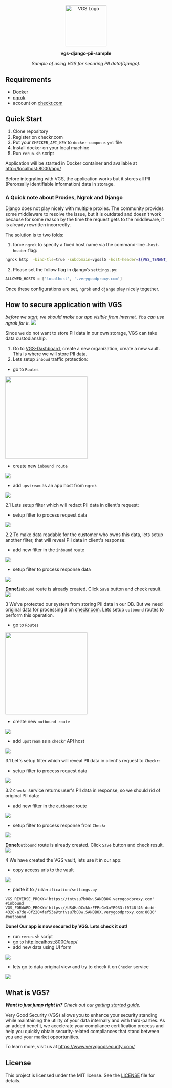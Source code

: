 <p align="center"><a href="https://www.verygoodsecurity.com/"><img src="https://avatars0.githubusercontent.com/u/17788525" width="128" alt="VGS Logo"></a></p>
<p align="center"><b>vgs-django-pii-sample</b></p>
<p align="center"><i>Sample of using VGS for securing PII data(Django).</i></p>

## Requirements
- [Docker](https://www.docker.com/get-docker)
- [ngrok](https://ngrok.com/)
- account on [checkr.com](https://checkr.com/)

## Quick Start
1. Clone repository
2. Register on checkr.com
3. Put your `CHECKER_API_KEY` to `docker-compose.yml` file
4. Install docker on your local machine
4. Run `rerun.sh` script

Application will be started in Docker container and available at [http://localhost:8000/app/](http://localhost:8000/app/)

Before integrating with VGS, the application works but it stores all PII (Peronsally identifiable information) data in storage.

### A Quick note about Proxies, Ngrok and Django

Django does not play nicely with multiple proxies. The community provides some middleware to resolve the issue, but it is outdated and doesn't work because for some reason by the time the request gets to the middleware, it is already rewritten incorrectly. 

The solution is to two folds:

1. force `ngrok` to specify a fixed host name via the command-line `-host-header` flag:

```sh
ngrok http  -bind-tls=true -subdomain=vgssl5 -host-header=${VGS_TENANT_IDENTIFER}.sandbox.verygoodproxy.com 8000
```

2. Please set the follow flag in django’s `settings.py`: 

```python
ALLOWED_HOSTS = ['localhost', '.verygoodproxy.com']
```

Once these configurations are set, `ngrok` and `django` play nicely together. 

## How to secure application with VGS
_before we start, we should make our app visible from internet. You can use ngrok for it._
<img src="images/run_ngrok.png">

Since we do not want to store PII data in our own storage, VGS can take data custodianship.
1. Go to [VGS-Dashboard](https://dashboard.verygoodsecurity.com), create a new organization, create a new vault. This is where we will store PII data.
2. Lets setup `inboud` traffic protection: 
  - go to `Routes`
  <img src="images/go_to_routes.png" width="256">
  
  - create new `inbound route`
  <img src="images/new_inbound_route.png" >
  
  - add `upstream` as an app host from `ngrok`
  <img src="images/inbound_setup_upstream.png" >
  
2.1 Lets setup filter which will redact PII data in client's request:
  - setup filter to process request data
  <img src="images/inbound_request_filter.png" >
  
2.2 To make data readable for the customer who owns this data, lets setup another filter, that will reveal PII data in client's response:
  - add new filter in the `inbound` route
  <img src="images/add_next_filter.png" >
  
  - setup filter to process response data
  <img src="images/inbound_response_filter.png" >
  
**Done!**`Inbound` route is already created. Click `Save` button and check result.
  <img src="images/inbound_check_result.png" >

3 We've protected our system from storing PII data in our DB. But we need original data for processing it on [checkr.com](https://checkr.com/). Lets setup `outbound` routes to perform this operation.
  - go to `Routes`
  <img src="images/go_to_routes.png" width="256">
  
  - create new `outbound route`
  <img src="images/add_outbound_route.png" >
  
  - add `upstream` as a `checkr` API host
  <img src="images/outbound_setup_upstream.png" >
  
3.1 Let's setup filter which will reveal PII data in client's request to `Checkr`:
  - setup filter to process request data
  <img src="images/outbound_request_filter.png" >
  
3.2 `Checkr` service returns user's PII data in response, so we should rid of original PII data:
  - add new filter in the `outbound` route
  <img src="images/add_next_filter.png" >
  
  - setup filter to process response from `Checkr`
  <img src="images/outbound_response_filter.png" >
  
**Done!**`Outbound` route is already created. Click `Save` button and check result.
  <img src="images/outbound_check_result.png" >
  
4 We have created the VGS vault, lets use it in our app:
  - copy access urls to the vault
  <img src="images/proxy_urls.png" >
  
  - paste it to `/idVerification/settings.py`
  
  ```
  VGS_REVERSE_PROXY='https://tntvsu7b08w.SANDBOX.verygoodproxy.com' #inbound
  VGS_FORWARD_PROXY='https://US4HaDCukkzFFPcGe3nYR933:f0748f46-dcdd-4320-a7de-8f2204fef53a@tntvsu7b08w.SANDBOX.verygoodproxy.com:8080' #outbound
  ```
**Done! Our app is now secured by VGS. Lets check it out!**
- run `rerun.sh` script
- go to [http:localhost:8000/app/](http:localhost:8000/app/)
- add new data using UI form
<img src="images/add_new_data_page.png" >

- lets go to data original view and try to check it on `Checkr` service
<img src="images/check_data_page.png" >

  
## What is VGS?

_**Want to just jump right in?** Check out our [getting started
guide](https://www.verygoodsecurity.com/docs/getting-started)._

Very Good Security (VGS) allows you to enhance your security standing while
maintaining the utility of your data internally and with third-parties. As an
added benefit, we accelerate your compliance certification process and help you
quickly obtain security-related compliances that stand between you and your
market opportunities.

To learn more, visit us at https://www.verygoodsecurity.com/

## License

This project is licensed under the MIT license. See the [LICENSE](LICENSE) file
for details.
